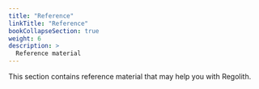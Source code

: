 ```yaml
---
title: "Reference"
linkTitle: "Reference"
bookCollapseSection: true
weight: 6
description: >
  Reference material
---
```


This section contains reference material that may help you with Regolith.

